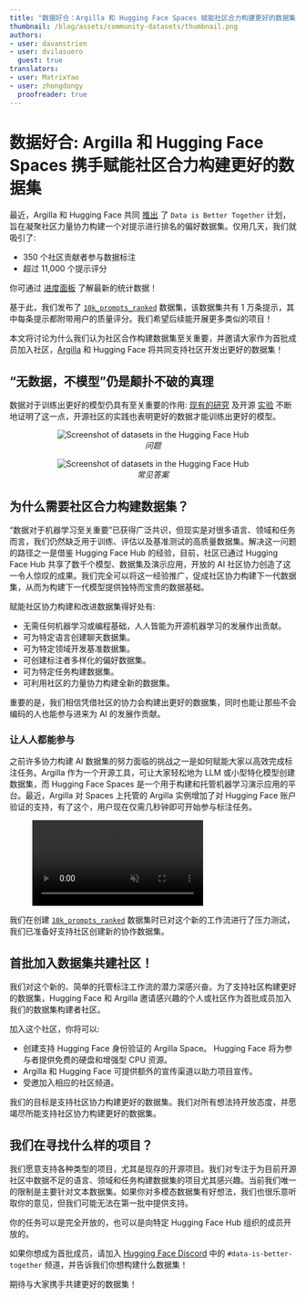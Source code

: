 ```yaml
---
title: "数据好合：Argilla 和 Hugging Face Spaces 赋能社区合力构建更好的数据集"
thumbnail: /blog/assets/community-datasets/thumbnail.png
authors:
- user: davanstrien
- user: dvilasuero
  guest: true
translators:
- user: MatrixYao
- user: zhongdongy
  proofreader: true
---
```


# 数据好合: Argilla 和 Hugging Face Spaces 携手赋能社区合力构建更好的数据集

最近，Argilla 和 Hugging Face 共同 [推出](https://huggingface.co/posts/dvilasuero/680660181190026) 了 `Data is Better Together` 计划，旨在凝聚社区力量协力构建一个对提示进行排名的偏好数据集。仅用几天，我们就吸引了:

- 350 个社区贡献者参与数据标注
- 超过 11,000 个提示评分

你可通过 [进度面板](https://huggingface.co/spaces/DIBT/prompt-collective-dashboard) 了解最新的统计数据！

基于此，我们发布了 [`10k_prompts_ranked`](https://huggingface.co/datasets/DIBT/10k_prompts_ranked) 数据集，该数据集共有 1 万条提示，其中每条提示都附带用户的质量评分。我们希望后续能开展更多类似的项目！

本文将讨论为什么我们认为社区合作构建数据集至关重要，并邀请大家作为首批成员加入社区，[Argilla](https://argilla.io/) 和 Hugging Face 将共同支持社区开发出更好的数据集！

## “无数据，不模型”仍是颠扑不破的真理

数据对于训练出更好的模型仍具有至关重要的作用: [现有的研究](https://huggingface.co/papers/2402.05123) 及开源 [实验](https://argilla.io/blog/notus7b) 不断地证明了这一点，开源社区的实践也表明更好的数据才能训练出更好的模型。

<p align="center"> 
 <img src="https://huggingface.co/datasets/huggingface/documentation-images/resolve/17480bfba418032faec37da19e9c678ac9eeed43/blog/community-datasets/why-model-better.png" alt="Screenshot of datasets in the Hugging Face Hub"><br> 
<em>问题</em> 
 </p> 

<p align="center"> 
 <img src="https://huggingface.co/datasets/huggingface/documentation-images/resolve/17480bfba418032faec37da19e9c678ac9eeed43/blog/community-datasets/data-is-the-answer.png" alt="Screenshot of datasets in the Hugging Face Hub"><br> 
<em>常见答案</em> 
 </p> 

## 为什么需要社区合力构建数据集？

“数据对于机器学习至关重要”已获得广泛共识，但现实是对很多语言、领域和任务而言，我们仍然缺乏用于训练、评估以及基准测试的高质量数据集。解决这一问题的路径之一是借鉴 Hugging Face Hub 的经验，目前，社区已通过 Hugging Face Hub 共享了数千个模型、数据集及演示应用，开放的 AI 社区协力创造了这一令人惊叹的成果。我们完全可以将这一经验推广，促成社区协力构建下一代数据集，从而为构建下一代模型提供独特而宝贵的数据基础。

赋能社区协力构建和改进数据集得好处有:

- 无需任何机器学习或编程基础，人人皆能为开源机器学习的发展作出贡献。
- 可为特定语言创建聊天数据集。
- 可为特定领域开发基准数据集。
- 可创建标注者多样化的偏好数据集。
- 可为特定任务构建数据集。
- 可利用社区的力量协力构建全新的数据集。

重要的是，我们相信凭借社区的协力会构建出更好的数据集，同时也能让那些不会编码的人也能参与进来为 AI 的发展作贡献。

### 让人人都能参与

之前许多协力构建 AI 数据集的努力面临的挑战之一是如何赋能大家以高效完成标注任务。Argilla 作为一个开源工具，可让大家轻松地为 LLM 或小型特化模型创建数据集，而 Hugging Face Spaces 是一个用于构建和托管机器学习演示应用的平台。最近，Argilla 对 Spaces 上托管的 Argilla 实例增加了对 Hugging Face 账户验证的支持，有了这个，用户现在仅需几秒钟即可开始参与标注任务。

<figure class="image table text-center m-0 w-full">
    <video
        style="max-width: 90%; margin: auto;"
        autoplay loop muted playsinline
        src="https://video.twimg.com/ext_tw_video/1757693043619004416/pu/vid/avc1/1068x720/wh3DyY0nMcRJaMki.mp4?tag=12"
    ></video>
</figure>

我们在创建 [`10k_prompts_ranked`](https://huggingface.co/datasets/DIBT/10k_prompts_ranked) 数据集时已对这个新的工作流进行了压力测试，我们已准备好支持社区创建新的协作数据集。

## 首批加入数据集共建社区！

我们对这个新的、简单的托管标注工作流的潜力深感兴奋。为了支持社区构建更好的数据集，Hugging Face 和 Argilla 邀请感兴趣的个人或社区作为首批成员加入我们的数据集构建者社区。

加入这个社区，你将可以:

- 创建支持 Hugging Face 身份验证的 Argilla Space。 Hugging Face 将为参与者提供免费的硬盘和增强型 CPU 资源。
- Argilla 和 Hugging Face 可提供额外的宣传渠道以助力项目宣传。
- 受邀加入相应的社区频道。

我们的目标是支持社区协力构建更好的数据集。我们对所有想法持开放态度，并愿竭尽所能支持社区协力构建更好的数据集。

## 我们在寻找什么样的项目？

我们愿意支持各种类型的项目，尤其是现存的开源项目。我们对专注于为目前开源社区中数据不足的语言、领域和任务构建数据集的项目尤其感兴趣。当前我们唯一的限制是主要针对文本数据集。如果你对多模态数据集有好想法，我们也很乐意听取你的意见，但我们可能无法在第一批中提供支持。

你的任务可以是完全开放的，也可以是向特定 Hugging Face Hub 组织的成员开放的。

如果你想成为首批成员，请加入 [Hugging Face Discord](http://hf.co/join/discord) 中的 `#data-is-better-together` 频道，并告诉我们你想构建什么数据集！

期待与大家携手共建更好的数据集！